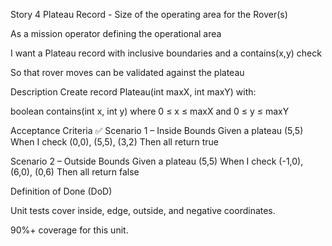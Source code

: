 Story 4
Plateau Record - Size of the operating area for the Rover(s)

As a
mission operator defining the operational area

I want
a Plateau record with inclusive boundaries and a contains(x,y) check

So that
rover moves can be validated against the plateau

Description
Create record Plateau(int maxX, int maxY) with:

boolean contains(int x, int y) where 0 ≤ x ≤ maxX and 0 ≤ y ≤ maxY

Acceptance Criteria ✅
Scenario 1 – Inside Bounds
Given a plateau (5,5)
When I check (0,0), (5,5), (3,2)
Then all return true

Scenario 2 – Outside Bounds
Given a plateau (5,5)
When I check (-1,0), (6,0), (0,6)
Then all return false

Definition of Done (DoD)

Unit tests cover inside, edge, outside, and negative coordinates.

90%+ coverage for this unit.